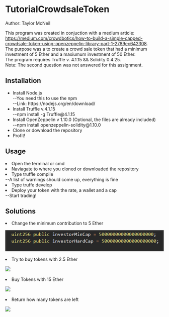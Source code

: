 <h1> TutorialCrowdsaleToken </h1>
Author: Taylor McNeil

This program was created in conjuction with a medium article: https://medium.com/crowdbotics/how-to-build-a-simple-capped-crowdsale-token-using-openzeppelin-library-part-1-2789ec642308. <br>
The purpose was a to create a crowd sale token that had a minimum investment of 5 Ether and a maxiumum investment of 50 Ether. <br>
The program requires Truffle v. 4.1.15 && Solidity 0.4.25. <br>
Note: The second question was not answered for this assignment.<br>

<h2> Installation </h2>
<ul>
<li> Install Node.js </li>
  --You need this to use the npm <br>
  --Link: https://nodejs.org/en/download/ <br>
 <li> Install Truffle v.4.1.15</li> 
  --npm install -g Truffle@4.1.15 <br>
  <li> Install OpenZeppelin v 1.10.0 (Optional, the files are already included) </li>
  --npm install openzeppelin-solidity@1.10.0 <br>
 <li> Clone or download the repository </li> 
<li> Profit! </li> 
 </ul>

<h2> Usage </h2>
<li> Open the terminal or cmd </li>
<li> Naviagate to where you cloned or downloaded the repository </li>
<li> Type truffle compile </li>
   --A list of warnings should come up, everything is fine </li>
<li>Type truffe develop </li>  
<li> Deploy your token with the rate, a wallet and a cap </li>
   --Start trading!
   
<h2> Solutions </h2>

<li>Change the minimum contribution to 5 Ether </li>
<p align = "left">
  <img src = "Pictures/Change the minimum contribution.PNG" > </p>
<li>Try to buy tokens with 2.5 Ether </li>
<p align = "left">
  <img src = "Truffle 2.5.PNG" > </p>
<li>Buy Tokens with 15 Ether </li>
<p align = "left">
  <img src = "Truffle15.PNG.PNG" > </p>
<li> Return how many tokens are left </li>
<p align = "left">
  <img src = "Truffle leftover.PNG" > </p>
